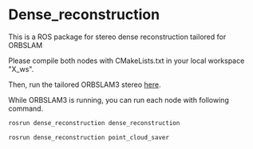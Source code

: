 # Dense_reconstruction

This is a ROS package for stereo dense reconstruction tailored for ORBSLAM

Please compile both nodes with CMakeLists.txt in your local workspace "X_ws".

Then, run the tailored ORBSLAM3 stereo [here](https://github.com/8Dis-like/ORB_SLAM3/tree/master). 

While ORBSLAM3 is running, you can run each node with following command.



```bash
rosrun dense_reconstruction dense_reconstruction
```

```bash
rosrun dense_reconstruction point_cloud_saver
```


